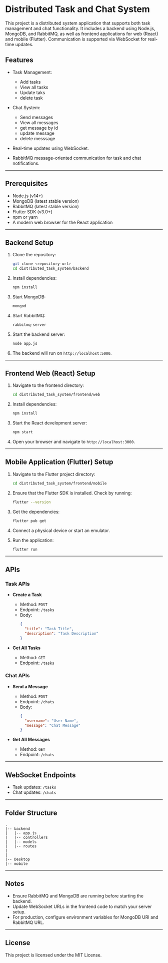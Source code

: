 # Distributed Task and Chat System

This project is a distributed system application that supports both task management and chat functionality. It includes a backend using Node.js, MongoDB, and RabbitMQ, as well as frontend applications for web (React) and mobile (Flutter). Communication is supported via WebSocket for real-time updates.

## Features

- Task Management:
  - Add tasks
  - View all tasks
  - Update taks
  - delete task
- Chat System:
  - Send messages
  - View all messages
  - get message by id
  - update message
  - delete messsage
  
- Real-time updates using WebSocket.
- RabbitMQ message-oriented communication for task and chat notifications.

---

## Prerequisites

- Node.js (v14+)
- MongoDB (latest stable version)
- RabbitMQ (latest stable version)
- Flutter SDK (v3.0+)
- npm or yarn
- A modern web browser for the React application

---

## Backend Setup

1. Clone the repository:

   ```bash
   git clone <repository-url>
   cd distributed_task_system/backend
   ```

2. Install dependencies:

   ```bash
   npm install
   ```

3. Start MongoDB:

   ```bash
   mongod
   ```

4. Start RabbitMQ:

   ```bash
   rabbitmq-server
   ```

5. Start the backend server:

   ```bash
   node app.js
   ```

6. The backend will run on `http://localhost:5000`.

---

## Frontend Web (React) Setup

1. Navigate to the frontend directory:

   ```bash
   cd distributed_task_system/frontend/web
   ```

2. Install dependencies:

   ```bash
   npm install
   ```

3. Start the React development server:

   ```bash
   npm start
   ```

4. Open your browser and navigate to `http://localhost:3000`.

---

## Mobile Application (Flutter) Setup

1. Navigate to the Flutter project directory:

   ```bash
   cd distributed_task_system/frontend/mobile
   ```

2. Ensure that the Flutter SDK is installed. Check by running:

   ```bash
   flutter --version
   ```

3. Get the dependencies:

   ```bash
   flutter pub get
   ```

4. Connect a physical device or start an emulator.

5. Run the application:

   ```bash
   flutter run
   ```

---

## APIs

### Task APIs

- **Create a Task**

  - Method: `POST`
  - Endpoint: `/tasks`
  - Body:
    ```json
    {
      "title": "Task Title",
      "description": "Task Description"
    }
    ```

- **Get All Tasks**

  - Method: `GET`
  - Endpoint: `/tasks`

### Chat APIs

- **Send a Message**

  - Method: `POST`
  - Endpoint: `/chats`
  - Body:
    ```json
    {
      "username": "User Name",
      "message": "Chat Message"
    }
    ```

- **Get All Messages**

  - Method: `GET`
  - Endpoint: `/chats`

---

## WebSocket Endpoints

- Task updates: `/tasks`
- Chat updates: `/chats`

---

## Folder Structure

```plaintext
.
|-- backend
|   |-- app.js
|   |-- controllers
|   |-- models
|   |-- routes
|
| 
|-- Desktop
|-- mobile
```

---

## Notes

- Ensure RabbitMQ and MongoDB are running before starting the backend.
- Update WebSocket URLs in the frontend code to match your server setup.
- For production, configure environment variables for MongoDB URI and RabbitMQ URL.

---

## License

This project is licensed under the MIT License.

